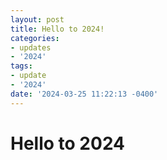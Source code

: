 ```yaml
---
layout: post
title: Hello to 2024!
categories:
- updates
- '2024'
tags:
- update
- '2024'
date: '2024-03-25 11:22:13 -0400'
---
```


# Hello to 2024

